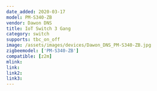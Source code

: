 ```yaml
---
date_added: 2020-03-17
model: PM-S340-ZB
vendor: Dawon DNS
title: IoT Switch 3 Gang
category: switch
supports: tbc_on_off
image: /assets/images/devices/Dawon_DNS_PM-S340-ZB.jpg
zigbeemodel: ['PM-S340-ZB']
compatible: [z2m]
mlink: 
link: 
link2: 
link3: 
---
```

